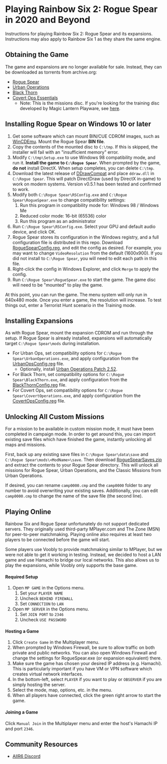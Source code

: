 # Playing Rainbow Six 2: Rogue Spear in 2020 and Beyond

Instructions for playing Rainbow Six 2: Rogue Spear and its expansions. Instructions may also apply to Rainbow Six 1 as they share the same engine.

## Obtaining the Game

The game and expansions are no longer available for sale. Instead, they can be downloaded as torrents from archive.org:

* [Rogue Spear](https://archive.org/details/Tom_Clancys_Rainbow_Six_Rogue_Spear_Version_2.05_Red_Storm_Entertainment_1999)
* [Urban Operations](https://archive.org/details/TomClancysRainbowSixRogueSpearMissionPackUrbanOperationsUSA)
* [Black Thorn](https://archive.org/details/TomClancysRainbowSixRogueSpearBlackThornUSA)
* [Covert Ops Essentials](https://archive.org/details/Tom_Clancys_Rainbow_Six_Covert_Ops_Red_Storm_2000)
  * Note: This is the missions disc. If you're looking for the training disc developed by Magic Lantern Playware, see [here](https://archive.org/details/Rainbow_Six_Covert_Ops_Essentials).

## Installing Rogue Spear on Windows 10 or later

1.  Get some software which can mount BIN/CUE CDROM images, such as [WinCDEmu](https://github.com/sysprogs/WinCDEmu/releases). Mount the Rogue Spear **BIN file**.
2. Copy the contents of the mounted disc to `C:\tmp`. If this is skipped, the installer will fail with an "insufficient memory" error.
3. Modify `C:\tmp\Setup.exe` to use Windows 98 compatibility mode, and run it. **Install the game to `C:\Rogue Spear`**. When prompted by the game, **do not** install DirectX. When setup completes, you can delete `C:\tmp`.
4. Download the latest release of [DDrawCompat](https://github.com/narzoul/DDrawCompat/releases) and place `ddraw.dll` in `C:\Rogue Spear`. This will patch DirectDraw (used by DirectX in-game) to work on modern systems. Version v0.5.1 has been tested and confirmed to work.
5. Modify both `C:\Rogue Spear\RSConfig.exe` and `C:\Rogue Spear\RogueSpear.exe` to change compatibility settings:
   1. Run this program in compatibility mode for: Windows 98 / Windows Me
   2. Reduced color mode: 16-bit (65536) color
   3. Run this program as an administrator
6. Run `C:\Rogue Spear\RSConfig.exe`. Select your GPU and default audio device, and click OK.
7. Rogue Spear stores its configuration in the Windows registry, and a full configuration file is distributed in this repo. Download [RogueSpearConfig.reg](RogueSpearConfig.reg), and edit the config as desired. For example, you may want to change `VideoResolution` from the default (1600x900). If you did not install to `C:\Rogue Spear`, you will need to edit each path in this file.
8. Right-click the config in Windows Explorer, and click `Merge` to apply the config.
9. Run `C:\Rogue Spear\RogueSpear.exe` to start the game. The game disc will need to be "mounted" to play the game.

At this point, you can run the game.
The menu system will only run in 640x480 mode.
Once you enter a game, the resolution will increase.
To test things out, enter a Terrorist Hunt scenario in the Training mode.

## Installing Expansions

As with Rogue Spear, mount the expansion CDROM and run through the setup. If Rogue Spear is already installed, expansions will automatically target `C:\Rogue Spear\mods` during installation.

- For Urban Ops, set compatibility options for `C:\Rogue Spear\UrbanOperations.exe`, and apply configuration from the [UrbanOpsConfig.reg](UrbanOpsConfig.reg) file.
  - Optionally, install [Urban Operations Patch 2.52](https://www.moddb.com/games/tom-clancys-rainbow-six-rogue-spear/downloads/rogue-spear-urban-operations-252-us-patch).
- For Black Thorn, set compatibility options for `C:\Rogue Spear\BlackThorn.exe`, and apply configuration from the [BlackThornConfig.reg](BlackThornConfig.reg) file.
- For Covert Ops, set compatibility options for `C:\Rogue Spear\CovertOperations.exe`, and apply configuration from the [CovertOpsConfig.reg](CovertOpsConfig.reg) file.

## Unlocking All Custom Missions

For a mission to be available in custom mission mode, it must have been completed in campaign mode.
In order to get around this, you can import existing save files which have finished the game, instantly unlocking all maps and missions.

First, back up any existing save files in `C:\Rogue Spear\data\save` and `C:\Rogue Spear\mods\<ModName>\save`.
Then download [RogueSpearSaves.zip](RogueSpearSaves.zip) and extract the contents to your Rogue Spear directory.
This will unlock all missions for Rogue Spear, Urban Operations, and the Classic Missions from Urban Operations.

If desired, you can rename `camp0000.cmp` and the `camp0000` folder to any number to avoid overwriting your existing saves.
Additionally, you can edit `camp0000.cmp` to change the name of the save file (the second line).

## Playing Online

Rainbow Six and Rogue Spear unfortunately do not support dedicated servers.
They originally used third-party MPlayer.com and The Zone (MSN) for peer-to-peer matchmaking. 
Playing online also requires at least two players to be connected before the game will start.

Some players use Voobly to provide matchmaking similar to MPlayer, but we were not able to get it working in testing.
Instead, we decided to host a LAN game and use Hamachi to bridge our local networks.
This also allows us to play the expansions, while Voobly only supports the base game.

#### Required Setup

1. Open `MP GAME` in the Options menu.
   1. Set your `PLAYER NAME`
   2. Uncheck `BEHIND FIREWALL`
   3. Set `CONNECTION` to `LAN`
2. Open `MP SERVER` in the Options menu.
   1. Set `JOIN PORT` to `2346`
   2. Uncheck `USE PASSWORD`

#### Hosting a Game

1. Click `Create Game` in the Multiplayer menu.
2. When prompted by Windows Firewall, be sure to allow traffic on both private and public networks. You can also open Windows Firewall and change the settings for RogueSpear.exe (or expansion equivalent) there.
3. Make sure the game has chosen your desired IP address (e.g. Hamachi). This is particularly important if you have VM or VPN software which creates virtual network interfaces.
4. In the bottom-left, select `PLAYER` if you want to play or `OBSERVER` if you are simply hosting the server.
5. Select the mode, map, options, etc. in the menu.
6. When all players have connected, click the green right arrow to start the game.

#### Joining a Game

Click `Manual Join` in the Multiplayer menu and enter the host's Hamachi IP and port `2346`.

## Community Resources

- [AllR6 Discord](https://discord.com/invite/QnXXqcK)